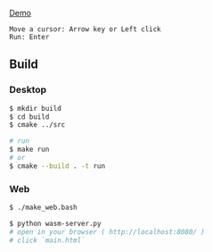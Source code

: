 [Demo](https://doccaico.github.io/conway/)
```
Move a cursor: Arrow key or Left click
Run: Enter
```
## Build
### Desktop
```sh
$ mkdir build
$ cd build
$ cmake ../src

# run
$ make run
# or
$ cmake --build . -t run
```
### Web
```sh
$ ./make_web.bash

$ python wasm-server.py
# open in your browser ( http://localhost:8080/ )
# click `main.html`
```
